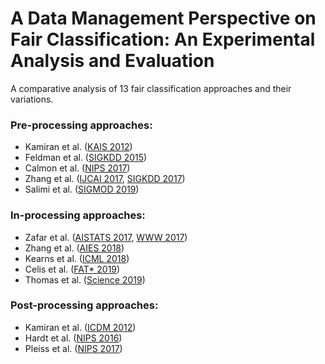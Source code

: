 # A Data Management Perspective on Fair Classification: An Experimental Analysis and Evaluation

A comparative analysis of 13 fair classification approaches and their variations. 

### Pre-processing approaches:
* Kamiran et al. ([KAIS 2012](https://link.springer.com/article/10.1007/s10115-011-0463-8)) 
* Feldman et al. ([SIGKDD 2015](https://dl.acm.org/doi/10.1145/2783258.2783311))
* Calmon et al. ([NIPS 2017](https://papers.nips.cc/paper/2017/hash/9a49a25d845a483fae4be7e341368e36-Abstract.html))
* Zhang et al. ([IJCAI 2017](https://www.ijcai.org/Proceedings/2017/549), [SIGKDD 2017](https://dl.acm.org/doi/10.1145/3097983.3098167))
* Salimi et al. ([SIGMOD 2019](https://dl.acm.org/doi/10.1145/3299869.3319901))

### In-processing approaches:
* Zafar et al. ([AISTATS 2017](https://www.semanticscholar.org/paper/Fairness-Constraints%3A-Mechanisms-for-Fair-Zafar-Valera/4c64ee852f082f8f4e0113cfc1302b34e31539a2), [WWW 2017](https://www.researchgate.net/publication/315871857_Fairness_Beyond_Disparate_Treatment_Disparate_Impact_Learning_Classification_without_Disparate_Mistreatment))
* Zhang et al. ([AIES 2018](https://dl.acm.org/doi/10.1145/3278721.3278779))
* Kearns et al. ([ICML 2018](http://proceedings.mlr.press/v80/kearns18a.html))
* Celis et al. ([FAT* 2019](https://dl.acm.org/doi/10.1145/3287560.3287586))
* Thomas et al. ([Science 2019](https://science.sciencemag.org/content/366/6468/999))

### Post-processing approaches:
* Kamiran et al. ([ICDM 2012](https://ieeexplore.ieee.org/document/6413831))
* Hardt et al. ([NIPS 2016](https://dl.acm.org/doi/10.5555/3157382.3157469))
* Pleiss et al. ([NIPS 2017](https://dl.acm.org/doi/10.5555/3295222.3295319))
